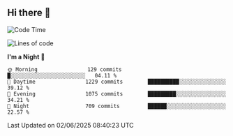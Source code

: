 ## Hi there 👋

<!--
**Wangmerlyn/Wangmerlyn** is a ✨ _special_ ✨ repository because its `README.md` (this file) appears on your GitHub profile.

Here are some ideas to get you started:

- 🔭 I’m currently working on ...
- 🌱 I’m currently learning ...
- 👯 I’m looking to collaborate on ...
- 🤔 I’m looking for help with ...
- 💬 Ask me about ...
- 📫 How to reach me: ...
- 😄 Pronouns: ...
- ⚡ Fun fact: ...
-->
<!--START_SECTION:waka-->
![Code Time](http://img.shields.io/badge/Code%20Time-327%20hrs%2029%20mins-blue)

![Lines of code](https://img.shields.io/badge/From%20Hello%20World%20I%27ve%20Written-15.5%20million%20lines%20of%20code-blue)

**I'm a Night 🦉** 

```text
🌞 Morning                129 commits         █░░░░░░░░░░░░░░░░░░░░░░░░   04.11 % 
🌆 Daytime                1229 commits        ██████████░░░░░░░░░░░░░░░   39.12 % 
🌃 Evening                1075 commits        █████████░░░░░░░░░░░░░░░░   34.21 % 
🌙 Night                  709 commits         ██████░░░░░░░░░░░░░░░░░░░   22.57 % 
```



 Last Updated on 02/06/2025 08:40:23 UTC
<!--END_SECTION:waka-->
